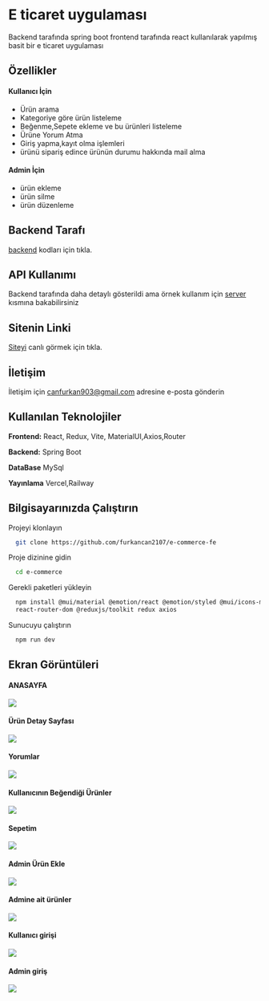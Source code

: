 
# E ticaret uygulaması

Backend tarafında spring boot frontend tarafında react kullanılarak yapılmış
basit bir e ticaret uygulaması


## Özellikler

#### Kullanıcı İçin
- Ürün arama
- Kategoriye göre ürün listeleme
- Beğenme,Sepete ekleme ve bu ürünleri  listeleme
- Ürüne Yorum Atma
- Giriş yapma,kayıt olma işlemleri
- ürünü sipariş edince ürünün durumu hakkında
  mail alma

#### Admin İçin
- ürün ekleme
- ürün silme
- ürün düzenleme


## Backend Tarafı
[backend](https://github.com/furkancan2107/springboot-e-commerce) kodları için tıkla.
  
## API Kullanımı

Backend tarafında daha detaylı gösterildi ama örnek kullanım için
[server](https://github.com/furkancan2107/e-commerce-fe/blob/main/src/api/server.jsx) kısmına bakabilirsiniz 

## Sitenin Linki
[Siteyi](https://rf-ecommerce.vercel.app) canlı görmek için tıkla.

  
## İletişim

İletişim için canfurkan903@gmail.com adresine e-posta gönderin 

  
## Kullanılan Teknolojiler

**Frontend:** React, Redux, Vite, MaterialUI,Axios,Router

**Backend:** Spring Boot

**DataBase** MySql

**Yayınlama** Vercel,Railway

  
## Bilgisayarınızda Çalıştırın

Projeyi klonlayın

```bash
  git clone https://github.com/furkancan2107/e-commerce-fe
```

Proje dizinine gidin

```bash
  cd e-commerce
```

Gerekli paketleri yükleyin

```bash
  npm install @mui/material @emotion/react @emotion/styled @mui/icons-material @mui/material @emotion/styled @emotion/react
  react-router-dom @reduxjs/toolkit redux axios
```

Sunucuyu çalıştırın

```bash
  npm run dev
```

  
## Ekran Görüntüleri

#### ANASAYFA
![](https://github.com/furkancan2107/e-commerce-fe/blob/main/screenshot/anasayfa.png?raw=true)
#### Ürün Detay Sayfası
![](https://github.com/furkancan2107/e-commerce-fe/blob/main/screenshot/ürün%20detay.png)
#### Yorumlar
![](https://github.com/furkancan2107/e-commerce-fe/blob/main/screenshot/yorumlar.png)
#### Kullanıcının Beğendiği Ürünler
![](https://github.com/furkancan2107/e-commerce-fe/blob/main/screenshot/beğeni%20listesi.png)
#### Sepetim
![](https://github.com/furkancan2107/e-commerce-fe/blob/main/screenshot/sepetim.png)
#### Admin Ürün Ekle
![](https://github.com/furkancan2107/e-commerce-fe/blob/main/screenshot/Ürün%20ekleme%20sayfası.png)
#### Admine ait ürünler
![](https://github.com/furkancan2107/e-commerce-fe/blob/main/screenshot/admine%20ait%20ürünler.png)
#### Kullanıcı girişi
![](https://github.com/furkancan2107/e-commerce-fe/blob/main/screenshot/kullanıcı%20girişi.png)
#### Admin giriş
![](https://github.com/furkancan2107/e-commerce-fe/blob/main/screenshot/admin%20giriş.png)




  
